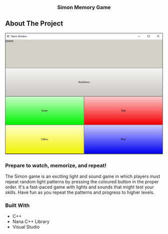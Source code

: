 <div id="top"></div>
<!-- PROJECT LOGO -->
<br />


  <h3 align="center">Simon Memory Game</h3>

<!-- ABOUT THE PROJECT -->
## About The Project

[![Product Name Screen Shot][product-screenshot]](https://example.com)

### Prepare to watch, memorize, and repeat! 

The Simon game is an exciting light and sound game in which players must repeat random light patterns by pressing the coloured button in the proper order. It's a fast-paced game with lights and sounds that might test your skills. Have fun as you repeat the patterns and progress to higher levels. 

### Built With
* C++ 
* Nana C++ Library
* Visual Studio

<!-- MARKDOWN LINKS & IMAGES -->
<!-- https://www.markdownguide.org/basic-syntax/#reference-style-links -->
[product-screenshot]: SimonGame.JPG
